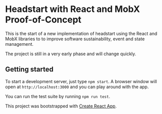 # Headstart with React and MobX Proof-of-Concept

This is the start of a new implementation of headstart using the React and MobX libraries to
to improve software sustainability, event and state management.

The project is still in a very early phase and will change quickly.

## Getting started

To start a development server, just type `npm start`. A browser window will open at `http://localhost:3000`
and you can play around with the app.

You can run the test suite by running `npm run test`.

This project was bootstrapped with [Create React App](https://github.com/facebookincubator/create-react-app).
